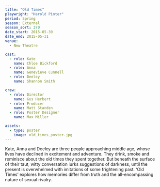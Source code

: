 ```yaml
---
title: "Old Times"
playwright: "Harold Pinter"
period: Spring
season: External
season_sort: 370
date_start: 2015-05-30
date_end: 2015-05-31
venue:
  - New Theatre

cast:
  - role: Kate
    name: Chloe Bickford
  - role: Anna
    name: Genevieve Cunnell
  - role: Deeley
    name: Shannon Smith

crew:
  - role: Director
    name: Gus Herbert
  - role: Producer
    name: Matt Standen
  - role: Poster Designer
    name: Max Miller

assets:
  - type: poster
    image: old_times_poster.jpg
---
```


Kate, Anna and Deeley are three people approaching middle age, whose lives have declined in excitement and adventure. They drink, smoke and reminisce about the old times they spent together. But beneath the surface of their taut, witty conversation lurks suggestions of darkness, until the present is overwhelmed with imitations of some frightening past. ‘Old Times’ explores how memories differ from truth and the all-encompassing nature of sexual rivalry.
